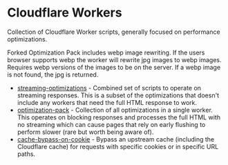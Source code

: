 # Cloudflare Workers
Collection of Cloudflare Worker scripts, generally focused on performance optimizations.

Forked Optimization Pack includes webp image rewriting. If the users browser supports webp the worker will rewrite jpg images to webp images. Requires webp versions of the images to be on the server. If a webp image is not found, the jpg is returned.

* [streaming-optimizations](streaming-optimizations) - Combined set of scripts to operate on streaming responses. This is a subset of the optimizations that doesn't include any workers that need the full HTML response to work.
* [optimization-pack](optimization-pack) - Collection of all optimizations in a single worker. This operates on blocking responses and processes the full HTML with no streaming which can cause pages that rely on early flushing to perform slower (rare but worth being aware of).
* [cache-bypass-on-cookie](cache-bypass-on-cookie) - Bypass an upstream cache (including the Cloudflare cache) for requests with specific cookies or in specific URL paths.
